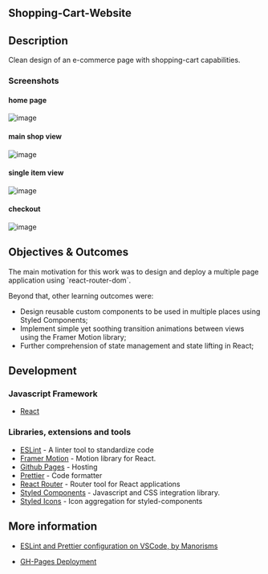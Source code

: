 ## Shopping-Cart-Website

## Description

Clean design of an e-commerce page with shopping-cart capabilities.


### Screenshots

#### home page
![image](https://user-images.githubusercontent.com/22618438/101240380-e8244080-36e6-11eb-87b9-3ca04851c74e.png)

#### main shop view
![image](https://user-images.githubusercontent.com/22618438/101240384-f4a89900-36e6-11eb-8553-d938af5e72b3.png)

#### single item view
![image](https://user-images.githubusercontent.com/22618438/101240353-c1660a00-36e6-11eb-9505-be2e7b7c7534.png)

#### checkout
![image](https://user-images.githubusercontent.com/22618438/101240363-cdea6280-36e6-11eb-863c-18e367afd48d.png)

## Objectives & Outcomes

The main motivation for this work was to design and deploy a multiple page application using `react-router-dom´.

Beyond that, other learning outcomes were:

- Design reusable custom components to be used in multiple places using Styled Components;
- Implement simple yet soothing transition animations between views using the Framer Motion library;
- Further comprehension of state management and state lifting in React;

## Development

### Javascript Framework

- [React](https://github.com/facebook/create-react-app)

### Libraries, extensions and tools

<!-- - [Firebase](https://firebase.google.com/) - Cloud services (database, authentication) -->

- [ESLint](https://eslint.org/) - A linter tool to standardize code
- [Framer Motion](https://www.framer.com/motion/) - Motion library for React.
- [Github Pages](https://pages.github.com/) - Hosting
- [Prettier](https://prettier.io/) - Code formatter
- [React Router](https://reactrouter.com/web/guides/quick-start) - Router tool for React applications
- [Styled Components](https://styled-components.com/) - Javascript and CSS integration library.
- [Styled Icons](https://styled-icons.js.org/) - Icon aggregation for styled-components

## More information

- [ESLint and Prettier configuration on VSCode, by Manorisms](https://www.youtube.com/watch?v=bfyI9yl3qfE)

- [GH-Pages Deployment](https://dev.to/yuribenjamin/how-to-deploy-react-app-in-github-pages-2a1f)
